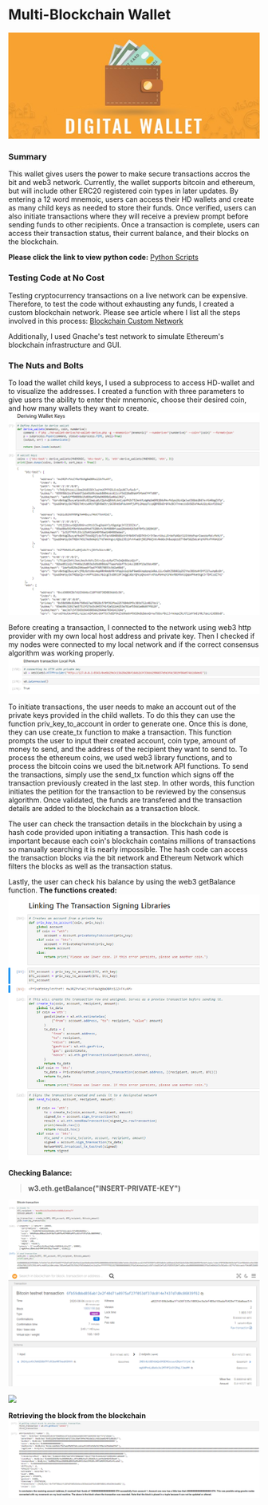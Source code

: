 # Multi-Blockchain Wallet

![](Images/DW.jpg)

### Summary
This wallet gives users the power to make secure transactions accros the bit and web3 network. Currently, the wallet supports bitcoin and ethereum, but will include other ERC20 registered coin types in later updates. By entering a 12 word mnemoic, users can access their HD wallets and create as many child keys as needed to store their funds. Once verified, users can also initiate transactions where they will receive a preview prompt before sending funds to other recipients. Once a transaction is complete, users can access their transaction status, their current balance, and their blocks on the blockchain.

**Please click the link to view python code:** [Python Scripts](https://github.com/EmilianoAmador/Multi-Blockchain_Wallet/blob/master/Wallet.ipynb "Click Me")

### Testing Code at No Cost
Testing cryptocurrency transactions on a live network can be expensive. Therefore, to test the code without exhausting any funds, I created a custom blockchain network. Please see article where I list all the steps involved in this process: [Blockchain Custom Network](https://emilianoamador.github.io/Blockchain_Custom_Network/ "Click Me")

Additionally, I used Gnache's test network to simulate Ethereum's blockchain infrastructure and GUI.


### The Nuts and Bolts
To load the wallet child keys, I used a subprocess to access HD-wallet and to visualize the addresses. I created a function with three parameters to give users the ability to enter their mnemonic, choose their desired coin, and how many wallets they want to create.  
![](Images/php_python.png)

Before creating a transaction, I connected to the network using web3 http provider with my own local host address and private key. Then I checked if my nodes were connected to my local network and if the correct consensus algorithm was working properly.
![](Images/connecting.png)

To initiate transactions, the user needs to make an account out of the private keys provided in the child wallets. To do this they can use the function priv_key_to_account in order to generate one. Once this is done, they can use create_tx function to make a transaction. This function prompts the user to input their created account, coin type, amount of money to send, and the address of the recipient they want to send to. To process the ethereum coins, we used web3 library functions, and to process the bitcoin coins we used the bit.network API functions. To send the transactions, simply use the send_tx function which signs off the transaction previously created in the last step. In other words, this function initiates the petition for the transaction to be reviewed by the consensus algorithm. Once validated, the funds are transfered and the transaction details are added to the blockchain as a transaction block. 

The user can check the transaction details in the blockchain by using a hash code provided upon initiating a transaction. This hash code is important because each coin's blockchain contains millions of transactions so manually searching it is nearly impossible. The hash code can access the transaction blocks via the bit network and Ethereum Network which filters the blocks as well as the transaction status.

Lastly, the user can check his balance by using the web3 getBalance function. 
**The functions created:**
![](Images/functions.png)

**Checking Balance:**
  > **w3.eth.getBalance("INSERT-PRIVATE-KEY")**

![](Images/bitcoin_t.png)
![](Images/bitproof.png)

![](Images/ETH_transact.png)

**Retrieving the block from the blockchain**
![](Images/block.png)

